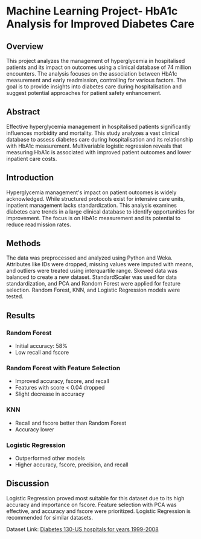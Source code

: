 # Machine Learning Project- HbA1c Analysis for Improved Diabetes Care

## Overview
This project analyzes the management of hyperglycemia in hospitalised patients and its impact on outcomes using a clinical database of 74 million encounters. The analysis focuses on the association between HbA1c measurement and early readmission, controlling for various factors. The goal is to provide insights into diabetes care during hospitalisation and suggest potential approaches for patient safety enhancement.

## Abstract
Effective hyperglycemia management in hospitalised patients significantly influences morbidity and mortality. This study analyzes a vast clinical database to assess diabetes care during hospitalisation and its relationship with HbA1c measurement. Multivariable logistic regression reveals that measuring HbA1c is associated with improved patient outcomes and lower inpatient care costs.

## Introduction
Hyperglycemia management's impact on patient outcomes is widely acknowledged. While structured protocols exist for intensive care units, inpatient management lacks standardization. This analysis examines diabetes care trends in a large clinical database to identify opportunities for improvement. The focus is on HbA1c measurement and its potential to reduce readmission rates.

## Methods
The data was preprocessed and analyzed using Python and Weka. Attributes like IDs were dropped, missing values were imputed with means, and outliers were treated using interquartile range. Skewed data was balanced to create a new dataset. StandardScaler was used for data standardization, and PCA and Random Forest were applied for feature selection. Random Forest, KNN, and Logistic Regression models were tested.

## Results
### Random Forest
- Initial accuracy: 58%
- Low recall and fscore

### Random Forest with Feature Selection
- Improved accuracy, fscore, and recall
- Features with score < 0.04 dropped
- Slight decrease in accuracy

### KNN
- Recall and fscore better than Random Forest
- Accuracy lower

### Logistic Regression
- Outperformed other models
- Higher accuracy, fscore, precision, and recall

## Discussion
Logistic Regression proved most suitable for this dataset due to its high accuracy and importance on fscore. Feature selection with PCA was effective, and accuracy and fscore were prioritized. Logistic Regression is recommended for similar datasets.

Dataset Link: [Diabetes 130-US hospitals for years 1999-2008](https://archive.ics.uci.edu/ml/datasets/Diabetes+130-US+hospitals+for+years+1999-2008)

